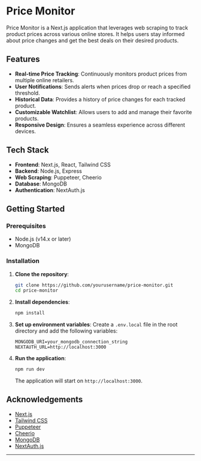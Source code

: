 # Price Monitor

Price Monitor is a Next.js application that leverages web scraping to track product prices across various online stores. It helps users stay informed about price changes and get the best deals on their desired products.

## Features

- **Real-time Price Tracking**: Continuously monitors product prices from multiple online retailers.
- **User Notifications**: Sends alerts when prices drop or reach a specified threshold.
- **Historical Data**: Provides a history of price changes for each tracked product.
- **Customizable Watchlist**: Allows users to add and manage their favorite products.
- **Responsive Design**: Ensures a seamless experience across different devices.

## Tech Stack

- **Frontend**: Next.js, React, Tailwind CSS
- **Backend**: Node.js, Express
- **Web Scraping**: Puppeteer, Cheerio
- **Database**: MongoDB
- **Authentication**: NextAuth.js

## Getting Started

### Prerequisites

- Node.js (v14.x or later)
- MongoDB

### Installation

1. **Clone the repository**:
   ```bash
   git clone https://github.com/yourusername/price-monitor.git
   cd price-monitor
   ```

2. **Install dependencies**:
   ```bash
   npm install
   ```

3. **Set up environment variables**:
   Create a `.env.local` file in the root directory and add the following variables:
   ```
   MONGODB_URI=your_mongodb_connection_string
   NEXTAUTH_URL=http://localhost:3000
   ```

4. **Run the application**:
   ```bash
   npm run dev
   ```

   The application will start on `http://localhost:3000`.


## Acknowledgements

- [Next.js](https://nextjs.org/)
- [Tailwind CSS](https://tailwindcss.com/)
- [Puppeteer](https://pptr.dev/)
- [Cheerio](https://cheerio.js.org/)
- [MongoDB](https://www.mongodb.com/)
- [NextAuth.js](https://next-auth.js.org/)

---